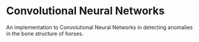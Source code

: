 # Convolutional Neural Networks

An implementation to Convolutional Neural Networks in detecting anomalies in the 
bone structure of horses.
